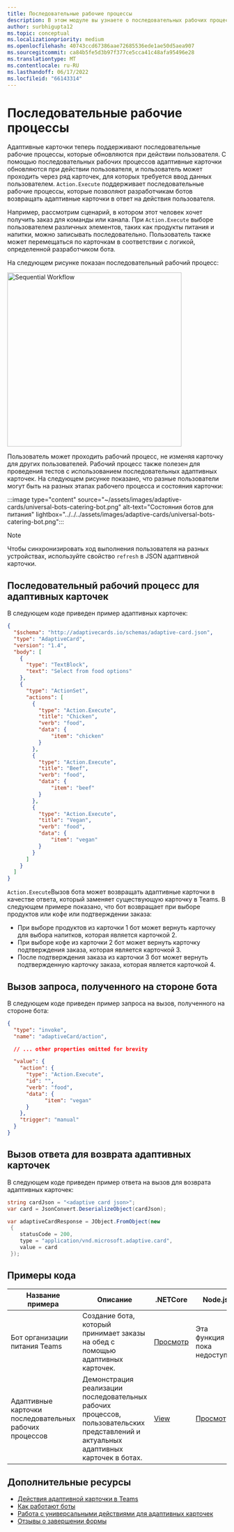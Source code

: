 ```yaml
---
title: Последовательные рабочие процессы
description: В этом модуле вы узнаете о последовательных рабочих процессах для адаптивных карточек с использованием универсальных действий с примерами кода
author: surbhigupta12
ms.topic: conceptual
ms.localizationpriority: medium
ms.openlocfilehash: 40743ccd67386aae72685536ede1ae50d5aea907
ms.sourcegitcommit: ca84b5fe5d3b97f377ce5cca41c48afa95496e28
ms.translationtype: MT
ms.contentlocale: ru-RU
ms.lasthandoff: 06/17/2022
ms.locfileid: "66143314"
---
```

# <a name="sequential-workflows"></a>Последовательные рабочие процессы

Адаптивные карточки теперь поддерживают последовательные рабочие процессы, которые обновляются при действии пользователя. С помощью последовательных рабочих процессов адаптивные карточки обновляются при действии пользователя, и пользователь может проходить через ряд карточек, для которых требуется ввод данных пользователем. `Action.Execute` поддерживает последовательные рабочие процессы, которые позволяют разработчикам ботов возвращать адаптивные карточки в ответ на действия пользователя.

Например, рассмотрим сценарий, в котором этот человек хочет получить заказ для команды или канала. При `Action.Execute` выборе пользователем различных элементов, таких как продукты питания и напитки, можно записывать последовательно. Пользователь также может перемещаться по карточкам в соответствии с логикой, определенной разработчиком бота. <br/>

На следующем рисунке показан последовательный рабочий процесс:

<img src="~/assets/images/bots/sequentialWorkflow.gif" alt="Sequential Workflow" width="400"/>

Пользователь может проходить рабочий процесс, не изменяя карточку для других пользователей. Рабочий процесс также полезен для проведения тестов с использованием последовательных адаптивных карточек. На следующем рисунке показано, что разные пользователи могут быть на разных этапах рабочего процесса и состояния карточки:

:::image type="content" source="~/assets/images/adaptive-cards/universal-bots-catering-bot.png" alt-text="Состояния ботов для питания" lightbox="../../../assets/images/adaptive-cards/universal-bots-catering-bot.png":::

> [!NOTE]
> Чтобы синхронизировать ход выполнения пользователя на разных устройствах, используйте свойство `refresh` в JSON адаптивной карточки.

## <a name="sequential-workflow-for-adaptive-cards"></a>Последовательный рабочий процесс для адаптивных карточек

В следующем коде приведен пример адаптивных карточек:

```JSON
{
  "$schema": "http://adaptivecards.io/schemas/adaptive-card.json",
  "type": "AdaptiveCard",
  "version": "1.4",
  "body": [
    {
      "type": "TextBlock",
      "text": "Select from food options"
    },
    { 
      "type": "ActionSet",
      "actions": [
        {
          "type": "Action.Execute",
          "title": "Chicken",
          "verb": "food",
          "data": {
              "item": "chicken"
          }
        },
        {
          "type": "Action.Execute",
          "title": "Beef",
          "verb": "food",
          "data": {
              "item": "beef"
          }
        },
        {
          "type": "Action.Execute",
          "title": "Vegan",
          "verb": "food",
          "data": {
              "item": "vegan"
          }
        }
      ]
    }
  ]
}
```

`Action.Execute`Вызов бота может возвращать адаптивные карточки в качестве ответа, который заменяет существующую карточку в Teams.
В следующем примере показано, что бот возвращает при выборе продуктов или кофе или подтверждении заказа:

* При выборе продуктов из карточки 1 бот может вернуть карточку для выбора напитков, которая является карточкой 2.
* При выборе кофе из карточки 2 бот может вернуть карточку подтверждения заказа, которая является карточкой 3.
* После подтверждения заказа из карточки 3 бот может вернуть подтвержденную карточку заказа, которая является карточкой 4.

## <a name="invoke-request-received-on-bot-side"></a>Вызов запроса, полученного на стороне бота

В следующем коде приведен пример запроса на вызов, полученного на стороне бота:

```JSON
{ 
  "type": "invoke",
  "name": "adaptiveCard/action",

  // ... other properties omitted for brevity

  "value": { 
    "action": { 
      "type": "Action.Execute", 
      "id": "", 
      "verb": "food",
      "data": { 
            "item": "vegan"
      } 
    },
    "trigger": "manual" 
  }
}
```

## <a name="invoke-response-to-return-adaptive-cards"></a>Вызов ответа для возврата адаптивных карточек

В следующем коде приведен пример ответа на вызов для возврата адаптивных карточек:

```C#
string cardJson = "<adaptive card json>";
var card = JsonConvert.DeserializeObject(cardJson);

var adaptiveCardResponse = JObject.FromObject(new
 {
    statusCode = 200,
    type = "application/vnd.microsoft.adaptive.card",
    value = card
 });
```

## <a name="code-samples"></a>Примеры кода

|Название примера | Описание | .NETCore | Node.js |
|----------------|-----------------|--------------|--------------|
| Бот организации питания Teams | Создание бота, который принимает заказы на обед с помощью адаптивных карточек. |[Просмотр](https://github.com/OfficeDev/Microsoft-Teams-Samples/tree/main/samples/bot-teams-catering/csharp)| Эта функция пока недоступна |
| Адаптивные карточки последовательных рабочих процессов | Демонстрация реализации последовательных рабочих процессов, пользовательских представлений и актуальных адаптивных карточек в ботах. | [View](https://github.com/OfficeDev/Microsoft-Teams-Samples/tree/main/samples/bot-sequential-flow-adaptive-cards/csharp) | [Просмотр](https://github.com/OfficeDev/Microsoft-Teams-Samples/tree/main/samples/bot-sequential-flow-adaptive-cards/nodejs) |

## <a name="see-also"></a>Дополнительные ресурсы

* [Действия адаптивной карточки в Teams](~/task-modules-and-cards/cards/cards-actions.md#adaptive-cards-actions)
* [Как работают боты](/azure/bot-service/bot-builder-basics?view=azure-bot-service-4.0&preserve-view=true)
* [Работа с универсальными действиями для адаптивных карточек](Work-with-universal-actions-for-adaptive-cards.md)
* [Отзывы о завершении формы](~/bots/how-to/conversations/conversation-messages.md#form-completion-feedback)

